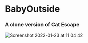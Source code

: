 
# BabyOutside

<h3>A clone version of Cat Escape</h3>

![Screenshot 2022-01-23 at 11 04 42](https://user-images.githubusercontent.com/9268751/150669885-68a39091-29c7-4a2a-8fbc-ce652569cf93.png)
